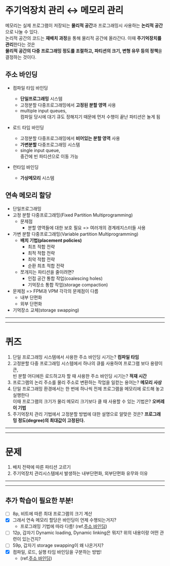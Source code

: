 # 주기억장치 관리 ↔️ 메모리 관리

메모리는 실제 프로그램이 저장되는 **물리적 공간**과 프로그래밍시 사용하는 **논리적 공간**으로 나눌 수 있다.  
논리적 공간의 코드는 **재배치 과정**을 통해 물리적 공간에 올라간다. 이때 **주기억장치를 관리**한다는 것은  
**물리적 공간의 다중 프로그래밍 정도를 조절하고, 파티션의 크기, 변형 유무 등의 정책**을 결정하는 것이다.

## <a id="address-binding" >주소 바인딩</a>

-   컴파일 타임 바인딩

    -   **단일프로그래밍** 시스템
    -   고정분할 다중프로그래밍에서 **고정된 분할 영역** 사용
    -   multiple input queues,  
        컴파일 당시에 대기 큐도 정해지기 때문에 먼저 수행이 끝난 파티션은 놀게 됨

-   로드 타임 바인딩

    -   고정분할 다중프로그래밍에서 **비어있는 분할 영역** 사용
    -   **가변분할** 다중프로그래밍 시스템
    -   single input queue,  
        중간에 빈 파티션으로 이동 가능

-   런타임 바인딩
    -   **가상메모리** 시스템

## 연속 메모리 할당

-   단일프로그래밍
-   고정 분할 다중프로그래밍(Fixed Partition Multiprogramming)
    -   문제점
        -   분할 영역들에 대한 보호 필요 => 여러개의 경계레지스터들 사용
-   가변 분할 다중프로그래밍(Variable partition Multiprogramming)
    -   **배치 기법(placement policies)**
        -   최초 적합 전략
        -   최적 적합 전략
        -   최악 적합 전략
        -   순환 최초 적합 전략
    -   쪼개지는 파티션을 줄이려면?
        -   인접 공간 통합 작업(coalescing holes)
        -   기억장소 통합 작업(storage compaction)
-   문제점 => FPM과 VPM 각각의 문제점이 다름
    -   내부 단편화
    -   외부 단편화
-   기억장소 교체(storage swapping)

---

---

# 퀴즈

1. 단일 프로그래밍 시스템에서 사용한 주소 바인딩 시기는? **컴파일 타임**
2. 고정분할 다중 프로그래밍 시스템에서 하나의 큐를 사용하여 프로그램 보다 용량이 큰,  
   빈 분할 어디에든 로드하고자 할 때 사용한 주소 바인딩 시기는? **적재 시간**
3. 프로그램의 논리 주소를 물리 주소로 변환하는 작업을 일컫는 용어는? **메모리 사상**
4. 단일 프로그래밍 환경에서는 한 번에 하나씩 전체 프로그램을 메모리에 로드해 놓고 실행한다  
   이때 프로그램의 크기가 물리 메모리 크기보다 클 때 사용할 수 있는 기법은? **오버레이 기법**
5. 주기억장치 관리 기법에서 고정분할 방법에 대한 설명으로 알맞은 것은? **프로그래밍 정도(degree)의 최대값이 고정된다.**

---

---

# 문제

1. 배치 전략에 따른 파티션 고르기
2. 주기억장치 관리시스템에서 발생하는 내부단편화, 외부단편화 유무와 이유

---

---

## 추가 학습이 필요한 부분!

-   [ ] 8p, 비트에 따른 최대 프로그램의 크기 계산
-   [x] 그래서 연속 메모리 할당은 바인딩이 언제 수행되는거지?
    -   프로그래밍 기법에 따라 다름! (ref.[주소 바인딩](#address-binding))
-   [ ] 12p, 갑자기 Dynamic loading, Dynamic linking은 뭐지? 위의 내용이랑 어떤 관련이 있는건지?
-   [ ] 59p, 갑자기 storage swapping이 왜 나온거지?
-   [x] 컴파일, 로드, 실행 타임 바인딩을 구분하는 방법!
    -   (ref.[주소 바인딩](#address-binding))
